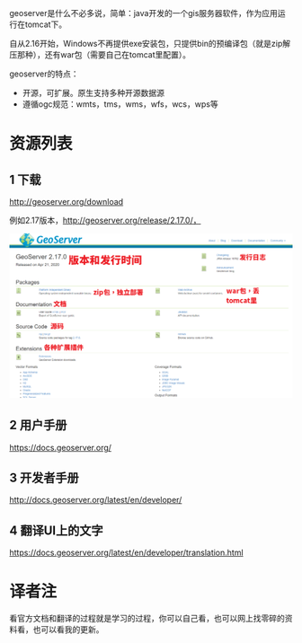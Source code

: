 geoserver是什么不必多说，简单：java开发的一个gis服务器软件，作为应用运行在tomcat下。

自从2.16开始，Windows不再提供exe安装包，只提供bin的预编译包（就是zip解压那种），还有war包（需要自己在tomcat里配置）。

geoserver的特点：

- 开源，可扩展。原生支持多种开源数据源
- 遵循ogc规范：wmts，tms，wms，wfs，wcs，wps等

# 资源列表

## 1 下载

http://geoserver.org/download

例如2.17版本，http://geoserver.org/release/2.17.0/，

![image-20200512165846335](attachments/image-20200512165846335.png)

## 2 用户手册

https://docs.geoserver.org/

## 3 开发者手册

http://docs.geoserver.org/latest/en/developer/

## 4 翻译UI上的文字

https://docs.geoserver.org/latest/en/developer/translation.html

# 译者注

看官方文档和翻译的过程就是学习的过程，你可以自己看，也可以网上找零碎的资料看，也可以看我的更新。